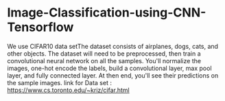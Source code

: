 # Image-Classification-using-CNN-Tensorflow
We use CIFAR10 data setThe dataset consists of airplanes, dogs, cats, and other objects. The dataset will need to be preprocessed, then train a convolutional neural network on all the samples. You'll normalize the images, one-hot encode the labels, build a convolutional layer, max pool layer, and fully connected layer. At then end, you'll see their predictions on the sample images.
link for Data set : https://www.cs.toronto.edu/~kriz/cifar.html
